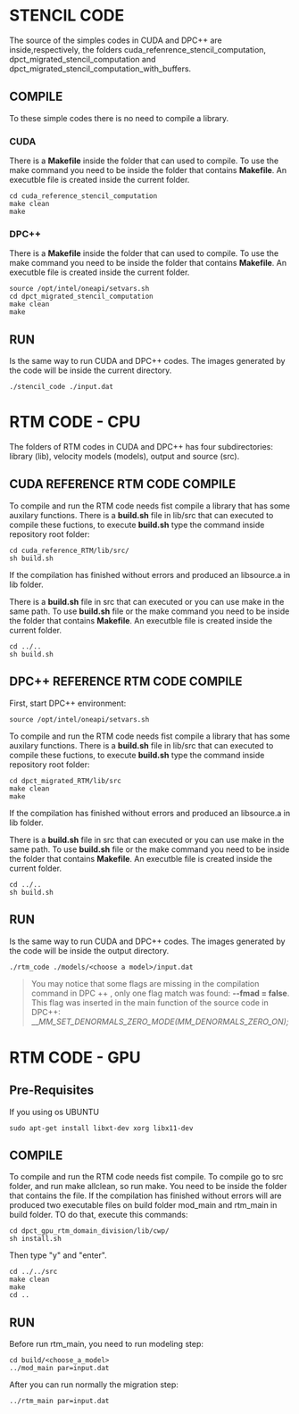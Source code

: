 # STENCIL CODE

The source of the simples codes in CUDA and DPC++ are inside,respectively, the folders cuda_refenrence_stencil_computation, dpct_migrated_stencil_computation and dpct_migrated_stencil_computation_with_buffers.

## COMPILE

To these simple codes there is no need to compile a library.

### CUDA

There is a __Makefile__ inside the folder that can used to compile. To use the make command you need to be inside the folder that contains __Makefile__. An executble file is created inside the current folder.

```
cd cuda_reference_stencil_computation
make clean
make
```

### DPC++

There is a __Makefile__ inside the folder that can used to compile. To use the make command you need to be inside the folder that contains __Makefile__. An executble file is created inside the current folder.

```
source /opt/intel/oneapi/setvars.sh
cd dpct_migrated_stencil_computation
make clean
make
```
## RUN

Is the same way to run CUDA and DPC++ codes. The images generated by the code will be inside the current directory.

```
./stencil_code ./input.dat
```

# RTM CODE - CPU 

The folders of RTM codes in CUDA and DPC++ has four subdirectories: library (lib), velocity models (models), output and source (src).

## CUDA REFERENCE RTM CODE COMPILE

To compile and run the RTM code needs fist compile a library that has some auxilary functions. There is a __build.sh__ file in lib/src that can executed to compile these fuctions, to execute __build.sh__ type the command inside repository root folder:

```
cd cuda_reference_RTM/lib/src/
sh build.sh
```

If the compilation has finished without errors and produced an libsource.a in lib folder.

There is a __build.sh__ file in src that can executed or you can use make in the same path. To use __build.sh__ file or the make command you need to be inside the folder that contains __Makefile__. An executble file is created inside the current folder.

```
cd ../..
sh build.sh
```

## DPC++ REFERENCE RTM CODE COMPILE

First, start DPC++ environment:

```
source /opt/intel/oneapi/setvars.sh
```

To compile and run the RTM code needs fist compile a library that has some auxilary functions. There is a __build.sh__ file in lib/src that can executed to compile these fuctions, to execute __build.sh__ type the command inside repository root folder:

```
cd dpct_migrated_RTM/lib/src
make clean
make
```

If the compilation has finished without errors and produced an libsource.a in lib folder.

There is a __build.sh__ file in src that can executed or you can use make in the same path. To use __build.sh__ file or the make command you need to be inside the folder that contains __Makefile__. An executble file is created inside the current folder.

```
cd ../..
sh build.sh
```


## RUN

Is the same way to run CUDA and DPC++ codes. The images generated by the code will be inside the output directory.

```
./rtm_code ./models/<choose a model>/input.dat
```

> You may notice that some flags are missing in the compilation command in DPC ++ , only one flag match was found: __--fmad = false__. This flag was inserted in the main function of the source code in DPC++:  ___MM_SET_DENORMALS_ZERO_MODE(_MM_DENORMALS_ZERO_ON);__

# RTM CODE - GPU

## Pre-Requisites 
If you using os UBUNTU 

```
sudo apt-get install libxt-dev xorg libx11-dev
```

## COMPILE

To compile and run the RTM code needs fist compile. To compile go to src folder, and run make allclean, so run make. You need to be inside the folder that contains the file. If the compilation has finished without errors will are produced two executable files on build folder mod_main and rtm_main  in build folder. TO do that, execute this commands:

```
cd dpct_gpu_rtm_domain_division/lib/cwp/
sh install.sh
```

Then type "y" and "enter".

```
cd ../../src
make clean
make
cd ..
```

## RUN
Before run rtm_main, you need to run modeling step: 
```
cd build/<choose_a_model>
../mod_main par=input.dat
```

After you can run normally the migration step:
```
../rtm_main par=input.dat
```

